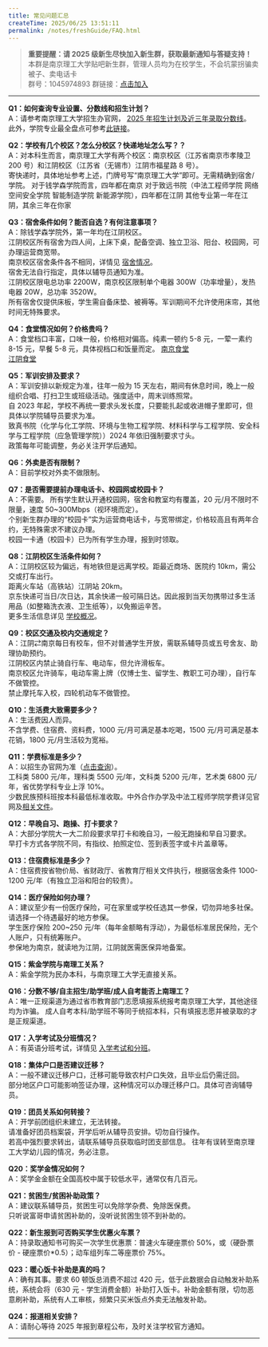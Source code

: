 ```yaml
---
title: 常见问题汇总
createTime: 2025/06/25 13:51:11
permalink: /notes/freshGuide/FAQ.html
---
```


> **重要提醒：请 2025 级新生尽快加入新生群，获取最新通知与答疑支持！**  
> 本群是南京理工大学贴吧新生群，管理人员均为在校学生，不会坑蒙拐骗卖被子、卖电话卡  
> 群号：1045974893 群链接：[点击加入](https://qm.qq.com/q/lpQB7nO77O)  
> 

---

**Q1：如何查询专业设置、分数线和招生计划？**  
A：请参考南京理工大学招生办官网， [ 2025 年招生计划及近三年录取分数线](https://zsb.njust.edu.cn/lqjh_fsx)。    
此外，学院专业最全盘点可参考[此链接](https://mp.weixin.qq.com/s/R5PTTxT-sbGjkB5mJ4vgNg)。


**Q2：学校有几个校区？怎么分校区？快递地址怎么写？？**  
A：对本科生而言，南京理工大学有两个校区：南京校区（江苏省南京市孝陵卫 200 号）和江阴校区（江苏省（无锡市）江阴市福星路 8 号）。  
寄快递时，具体地址参考上述，门牌号写“南京理工大学”即可。无需精确到宿舍/学院。
对于钱学森学院而言，四年都在南京
对于致远书院（中法工程师学院 网络空间安全学院 智能制造学院 新能源学院），四年都在江阴
其他专业第一年在江阴，其余三年在你家





**Q3：宿舍条件如何？能否自选？有何注意事项？**  
A：除钱学森学院外，第一年均在江阴校区。  
江阴校区所有宿舍为四人间，上床下桌，配备空调、独立卫浴、阳台、校园网，可办理运营商宽带。  
南京校区宿舍条件各不相同，详情见 [宿舍情况](/notes/freshGuide/dorm-conditions/)。  
宿舍无法自行指定，具体以辅导员通知为准。  
江阴校区限电总功率 2200W，南京校区限制单个电器 300W（功率增量），发热电器 20W，总功率 3520W。  
所有宿舍仅提供床板，学生需自备床垫、被褥等。军训期间不允许使用床帘，其他时间无特殊要求。  


**Q4：食堂情况如何？价格贵吗？**  
A：食堂档口丰富，口味一般，价格相对偏高。纯素一顿约 5-8 元，一荤一素约 8-15 元，早餐 5-8 元，具体视档口和饭量而定。
[南京食堂](/notes/freshGuide/campusFacilities/nanjing-canteen.html)  
[江阴食堂](/notes/freshGuide/campusFacilities/jiangyin-canteen.html)


**Q5：军训安排及要求？**  
A：军训安排以新规定为准，往年一般为 15 天左右，期间有休息时间，晚上一般组织合唱、打扫卫生或班级活动。强度适中，周末训练照常。   
自 2023 年起，学校不再统一要求头发长度，只要能扎起或收进帽子里即可，但具体以学院辅导员要求为准。  
致真书院（化学与化工学院、环境与生物工程学院、材料科学与工程学院、安全科学与工程学院（应急管理学院））2024 年依旧强制要求寸头。  
政策每年可能调整，务必关注开学后通知。

**Q6：外卖是否有限制？**  
A：目前学校对外卖不做限制。

**Q7：是否需要提前办理电话卡、校园网或校园卡？**  
A：不需要。
所有学生默认开通校园网，宿舍和教室均有覆盖，20 元/月不限时不限量，速度 50~300Mbps（视环境而定）。  
个别新生群办理的“校园卡”实为运营商电话卡，与宽带绑定，价格较高且有两年合约，无特殊需求不建议办理。  
校园一卡通（校园卡）已为所有学生办理，报到时领取。

**Q8：江阴校区生活条件如何？**  
A：江阴校区较为偏远，有地铁但是远离学校。距最近商场、医院约 10km，需公交或打车出行。  
距离火车站（高铁站）江阴站 20km。  
京东快递可当日/次日达，其余快递一般可隔日达。因此报到当天勿携带过多生活用品（如整箱洗衣液、卫生纸等），以免搬运辛苦。  
更多生活信息详见 [学校概况](/notes/freshGuide/summerPrep/schoolInfo.html)。

**Q9：校区交通及校内交通规定？**  
A：江阴⇄南京每日有校车，但不对普通学生开放，需联系辅导员或五号舍友、助理协助预约。  
江阴校区内禁止骑自行车、电动车，但允许滑板车。    
南京校区允许骑车，电动车需上牌（仅博士生、留学生、教职工可办理），自行车不做管控。  
禁止摩托车入校，四轮机动车不做管控。


**Q10：生活费大致需要多少？**  
A：生活费因人而异。  
不含学费、住宿费、资料费，1000 元/月可满足基本吃喝，1500 元/月可满足基本花销，1800 元/月生活较为宽裕。

**Q11：学费标准是多少？**  
A：以招生办官网为准（[点击查询](https://zsb.njust.edu.cn/lqjh_fsx)）。  
工科类 5800 元/年，理科类 5500 元/年，文科类 5200 元/年，艺术类 6800 元/年，省优势学科专业上浮 10%。  
少数民族预科班按本科最低标准收取。中外合作办学及中法工程师学院学费详见官网及[相关文件](https://zsb.njust.edu.cn/detail?id=1279)。  


**Q12：早晚自习、跑操、打卡要求？**  
A：大部分学院大一大二阶段要求早打卡和晚自习，一般无跑操和早自习要求。  
早打卡方式各学院不同，有指纹、拍照定位、签到表签字或卡片盖章等。  


**Q13：住宿费标准是多少？**  
A：住宿费按省物价局、省财政厅、省教育厅相关文件执行，根据宿舍条件 1000-1200 元/年（有独立卫浴和阳台的较贵）。


**Q14：医疗保险如何办理？**  
A：建议至少有一份医疗保险，可在家里或学校任选其一参保，切勿异地多社保。  请选择一个待遇最好的地方参保。  
学生医疗保险 200~250 元/年（每年金额略有浮动），为最低标准居民保险，无个人账户，只有统筹账户。  
参保地为南京，就读地为江阴，江阴就医需医保异地备案。  

**Q15：紫金学院与南理工关系？**  
A：紫金学院为民办本科，与南京理工大学无直接关系。

**Q16：分数不够/自主招生/助学班/成人自考能否上南理工？**  
A：唯一正规渠道为通过省市教育部门志愿填报系统报考南京理工大学，其他途径均为诈骗。
成人自考本科/助学班不等同于统招本科，只有填报志愿并被录取的才是正规渠道。

**Q17：入学考试及分班情况？**  
A：有英语分班考试，详情见 [入学考试和分班](/notes/freshGuide/summerPrep/freshmanExam.html)。

**Q18：集体户口是否建议迁移？**  
A：一般不建议迁移户口，迁移可能导致农村户口失效，且毕业后仍需迁回。  
部分地区户口可能影响签证办理，这种情况可以办理迁移户口。具体可咨询辅导员。

**Q19：团员关系如何转接？**  
A：开学前团组织未建立，无法转接。  
请准备好团员档案袋，开学后听从辅导员安排。切勿自行操作。  
若高中强烈要求转出，请联系辅导员获取临时团支部信息。
往年有误转至南京理工大学幼儿园的情况，务必注意。

**Q20：奖学金情况如何？**  
A：奖学金金额在全国高校中属于较低水平，通常仅有几百元。

**Q21：贫困生/贫困补助政策？**  
A：建议联系辅导员，贫困生可以免除学杂费、免除医保费。  
只听说富哥申请贫困补助的，没听说贫困生领不到补助的。

**Q22：新生报到可否购买学生优惠火车票？**  
A：持录取通知书可购买一次学生优惠票：普速火车硬座票价 50%，或（硬卧票价 - 硬座票价*0.5）；动车组列车二等座票价 75%。

**Q23：暖心饭卡补助是真的吗？**  
A：确有其事。要求 60 顿饭总消费不超过 420 元，低于此数据会自动触发补助系统，系统会将（630 元 - 学生消费金额）补助打入饭卡。补助金额有限，切勿恶意刷补助，系统有人工审核，频繁只买米饭点外卖无法触发补助。

**Q24：报道相关安排？**  
A：请耐心等待 2025 年报到章程公布，及时关注学校官方通知。

---
